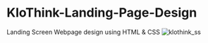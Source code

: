 # KloThink-Landing-Page-Design
Landing Screen Webpage design using HTML &amp; CSS
![klothink_ss](https://github.com/harshprt/KloThink-Landing-Page-Design/assets/166501277/a934b1c2-fc5e-4861-acfb-7df8797a7c7c)
